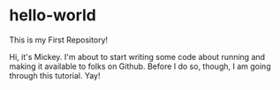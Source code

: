 # hello-world
This is my First Repository!

Hi, it's Mickey. I'm about to start writing some code about running and making it available to folks on Github. Before I do so, though, I am going through this tutorial. Yay!
